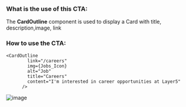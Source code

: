 ### What is the use of this CTA:
The **CardOutline** component is used to display a Card with title, description,image, link

### How to use the CTA:

```
<CardOutline
        link="/careers"
        img={Jobs_Icon}
        alt="Job"
        title="Careers"
        content="I'm interested in career opportunities at Layer5"
      />
```

![image](https://github.com/meshery/meshery/assets/74408634/1ee5c3bf-91ea-49ba-8733-1ca023473682)
